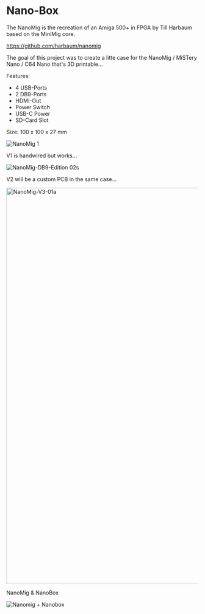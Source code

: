 # Nano-Box
The NanoMig is the recreation of an Amiga 500+ in FPGA by Till Harbaum based on the MiniMig core.

https://github.com/harbaum/nanomig

The goal of this project was to create a litte case for the NanoMig / MiSTery Nano / C64 Nano that's 3D printable...

Features:

- 4 USB-Ports
- 2 DB9-Ports
- HDMI-Out
- Power Switch
- USB-C Power
- SD-Card Slot

Size: 100 x 100 x 27 mm

![NanoMig 1](https://github.com/user-attachments/assets/335db783-6d95-4d07-b18e-39ad91f43b21)


V1 is handwired but works...

![NanoMig-DB9-Edition 02s](https://github.com/user-attachments/assets/1994f838-5184-407d-aeb2-5c927979a756)


V2 will be a custom PCB in the same case...

<img width="1126" height="1040" alt="NanoMig-V3-01a" src="https://github.com/user-attachments/assets/854deade-f38f-46ea-a440-68230dcb8579"/>


NanoMig & NanoBox 

![Nanomig + Nanobox](https://github.com/user-attachments/assets/0255ead4-2582-4985-9786-3e9b3658f68f)




